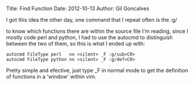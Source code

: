 Title: Find Function
Date: 2012-10-13
Author: Gil Goncalves

I got this idea the other day, one command that I repeat often is the :g/<search> to know which functions there are within the source file I'm reading, since I mostly code perl and python, I had to use the autocmd to distinguish between the two of them, so this is what I ended up with:

    autocmd FileType perl   nn <silent> _F :g/sub<CR>
    autocmd FileType python nn <silent> _F :g/def<CR>

Pretty simple and efective, just type \_F in normal mode to get the definition of functions in a 'window' within vim.
